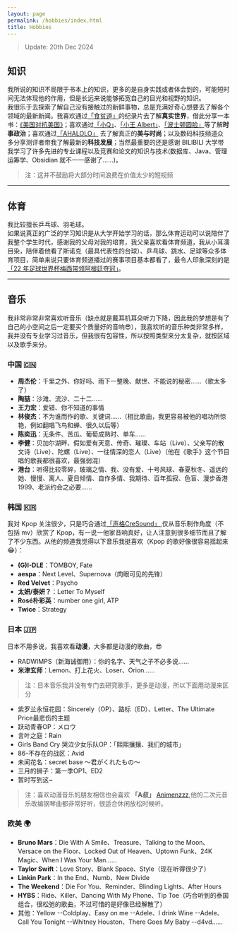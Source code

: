 ```yaml
---
layout: page
permalink: /hobbies/index.html
title: Hobbies
---
```

> Update: 20th Dec 2024

## 知识
我所说的知识不局限于书本上的知识，更多的是自身实践或者体会到的，可能短时间无法体现他的作用，但是长远来说能够拓宽自己的目光和视野的知识。
<br>我很乐于去探索了解自己没有接触过的新鲜事物，总是充满好奇心想要去了解各个领域的最新新闻。我喜欢通过[「食贫道」](https://space.bilibili.com/39627524/?spm_id_from=333.999.0.0)的纪录片去了解**真实世界**，借此分享一本书：[《美国对抗美国》](https://liushooter.github.io/UsaVsUsa/)；喜欢通过[「小Q」](https://space.bilibili.com/546189/?spm_id_from=333.999.0.0)、[「小王 Albert」](https://space.bilibili.com/1140672573?spm_id_from=333.337.0.0)、[「波士顿圆脸」](https://space.bilibili.com/346563107?spm_id_from=333.337.0.0)等了解**时事政治**；喜欢通过[「AHALOLO」](https://space.bilibili.com/353368172?spm_id_from=333.337.0.0) 去了解真正的**美与时尚**；以及数码科技频道众多分享测评者带我了解最新的**科技发展**；当然最重要的还是感谢 BILIBILI 大学带我学习了许多先进的专业课程以及竞赛和论文的知识与技术(数据库、Java、管理运筹学、Obsidian 就不一一感谢了……)。
>注：这并不鼓励将大部分时间浪费在价值太少的短视频

---
## 体育
我比较擅长乒乓球、羽毛球。
<br>如果说真正的广泛的学习知识是从大学开始学习的话，那么体育运动可以说陪伴了我整个学生时代，感谢我的父母对我的培育，我父亲喜欢看体育频道，我从小耳濡目染，陪伴着他看了斯诺克（最具代表性的台球）、乒乓球、跳水、足球等众多体育项目，简单来说只要体育频道播过的赛事项目基本都看了，最令人印象深刻的是 [「22 年足球世界杯梅西带领阿根廷夺冠」](https://notwulin.github.io/blogs/Messi)。

---
## 音乐

我非常非常非常喜欢听音乐（缺点就是戴耳机耳朵听力下降，因此我的梦想是有了自己的小空间之后一定要买个质量好的音响😎），我喜欢听的音乐种类非常多样，我并没有专业学习过音乐，但我很有包容性，所以按照类型来分太复杂，就按区域以及歌手来分。

### **中国 🇨🇳**
- **周杰伦**：千里之外、你好吗、雨下一整晚、献世、不能说的秘密……（歌太多了）
- **陶喆**：沙滩、流沙、二十二……
- **王力宏**：爱错、你不知道的事情
- **林俊杰**：不为谁而作的歌、关键词……（相比歌曲，我更容易被他的唱功所惊艳，例如翻唱飞鸟和蝉、很久以后等）
- **陈奕迅**：无条件、苦瓜、葡萄成熟时、单车……
- **李健**：贝加尔湖畔、假如爱有天意、传奇、璀璨、车站（Live）、父亲写的散文诗（Live）、陀螺（Live）、一往情深的恋人（Live）（他在《歌手》这个节目唱的歌我都很喜欢，最强弱混）
- **港台**：听得比较零碎，玻璃之情、我、没有爱、十号风球、春夏秋冬、遥远的她、慢慢、离人、夏日倾情、自作多情、我期待、百年孤寂、色盲、漫步香港 1999、老派约会之必要……

### **韩国 🇰🇷**
我对 Kpop 关注很少，只是巧合通过[「声格CreSound」](https://space.bilibili.com/3546744788879784?spm_id_from=333.337.0.0),仅从音乐制作角度（不包括 mv）欣赏了 Kpop，有一说一他家音响真好，让人注意到很多细节而且了解了不少东西。从他的频道我觉得以下音乐我挺喜欢（Kpop 的歌好像很容易摇起来😂）：
- **(G)I-DLE**：TOMBOY, Fate
- **aespa**：Next Level、Supernova（肉眼可见的先锋）
- **Red Velvet**：Psycho
- **太妍/泰妍？**：Letter To Myself
- **Rosé朴彩英**：number one girl, ATP
- **Twice**：Strategy

### **日本 🇯🇵**
日本不用多说，我喜欢看**动漫**，大多都是动漫的歌曲，😎
- RADWIMPS（新海诚御用）：你的名字、天气之子不必多说……
- **米津玄师**：Lemon、打上花火、Loser、Orion……

>注：日本音乐我并没有专门去研究歌手，更多是动漫，所以下面用动漫来区分

- 紫罗兰永恒花园：Sincerely（OP）、路标（ED）、Letter、The Ultimate Price最悲伤的主题
- 跃动青春OP：メロウ
- 言叶之庭：Rain
- Girls Band Cry 哭泣少女乐队OP：「熙熙攘攘、我们的城市」
- 86-不存在的战区：Avid
- 未闻花名：secret base ～君がくれたもの～
- 三月的狮子：第一季OP1、ED2
- 暂时写到这~

> 注：喜欢动漫音乐的朋友相信也会喜欢 **「A叔」** [Animenzzz](https://space.bilibili.com/6075139),他的二次元音乐改编钢琴曲都非常好听，很适合休闲放松时候听。

### **欧美 🌍**
- **Bruno Mars**：Die With A Smile、Treasure、Talking to the Moon、Versace on the Floor、Locked Out of Heaven、Uptown Funk、24K Magic、When I Was Your Man……
- **Taylor Swift**：Love Story、Blank Space、Style（现在听得很少了）
- **Linkin Park**：In the End、Numb、New Divide
- **The Weekend**：Die For You、Reminder、Blinding Lights、After Hours
- **HYBS**：Ride、Killer、Dancing With My Phone、Tip Toe（巧合听到的泰国组合，很松弛的歌曲，不过可惜的是好像已经解散了）
- 其他：Yellow --Coldplay、Easy on me --Adele、I drink Wine --Adele、Call You Tonight --Whitney Houston、There Goes My Baby --d4vd……





